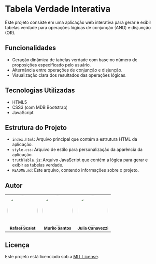 
# Tabela Verdade Interativa

Este projeto consiste em uma aplicação web interativa para gerar e exibir tabelas verdade para operações lógicas de conjunção (AND) e disjunção (OR).

## Funcionalidades

- Geração dinâmica de tabelas verdade com base no número de proposições especificado pelo usuário.
- Alternância entre operações de conjunção e disjunção.
- Visualização clara dos resultados das operações lógicas.

## Tecnologias Utilizadas

- HTML5
- CSS3 (com MDB Bootstrap)
- JavaScript

## Estrutura do Projeto

- `index.html`: Arquivo principal que contém a estrutura HTML da aplicação.
- `style.css`: Arquivo de estilo para personalização da aparência da aplicação.
- `truthTable.js`: Arquivo JavaScript que contém a lógica para gerar e exibir as tabelas verdade.
- `README.md`: Este arquivo, contendo informações sobre o projeto.

## Autor

<table>
  <tr>
    <td align="center"><a href="https://github.com/rafascalet"><img style="border-radius: 50%;" src="https://avatars.githubusercontent.com/u/114953004?v=4" width="100px;" alt=""/><br /><sub><b>Rafael Scalet</b></sub></a><br /><a href="https://github.com/rafascalet" title="Scalet"></a></td>
    <td align="center"><a href="https://github.com/muriisantuss"><img style="border-radius: 50%;" src="https://avatars.githubusercontent.com/u/151096774?v=4" width="100px;" alt=""/><br /><sub><b>Murilo Santos</b></sub></a><br /><a href="https://github.com/muriisantuss" title="Muri"></a></td>
    <td align="center"><a href="https://github.com/juliacanavezzi"><img style="border-radius: 50%;" src="https://avatars.githubusercontent.com/u/161068647?v=4" width="100px;" alt=""/><br /><sub><b>Julia Canavezzi</b></sub></a><br /><a href="https://github.com/juliacanavezzi" title="Ju"></a></td>
  </tr>
</table>

## Licença

Este projeto está licenciado sob a [MIT License](LICENSE).

